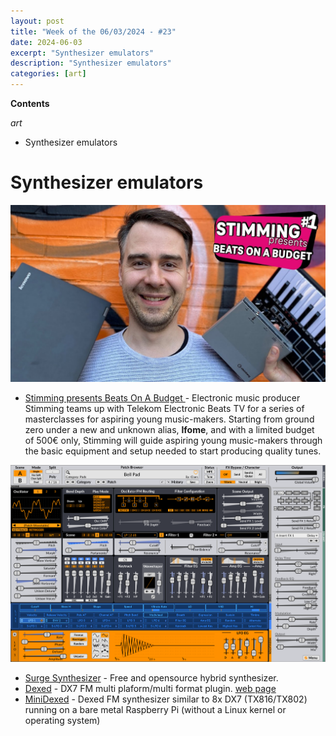 ```yaml
---
layout: post
title: "Week of the 06/03/2024 - #23"
date: 2024-06-03
excerpt: "Synthesizer emulators"
description: "Synthesizer emulators"
categories: [art]
---
```


**Contents**

*art*

- Synthesizer emulators

# Synthesizer emulators

![Stimming beats on a budget](/assets/imgs/2024-06-03/beats-on-a-budget.jpg)

- [Stimming presents Beats On A Budget ](https://www.youtube.com/watch?v=9nYjhmjzKsg) - Electronic music producer Stimming teams up with Telekom Electronic Beats TV for a series of masterclasses for aspiring young music-makers. Starting from ground zero under a new and unknown alias, **lfome**, and with a limited budget of 500€ only, Stimming will guide aspiring young music-makers through the basic equipment and setup needed to start producing quality tunes.

![Surge screenshot](/assets/imgs/2024-06-03/surge.png)

- [Surge Synthesizer](https://surge-synthesizer.github.io/) - Free and opensource hybrid synthesizer.
- [Dexed](https://github.com/asb2m10/dexed) - DX7 FM multi plaform/multi format plugin. [web page](https://asb2m10.github.io/dexed/)
- [MiniDexed](https://github.com/probonopd/MiniDexed) - Dexed FM synthesizer similar to 8x DX7 (TX816/TX802) running on a bare metal Raspberry Pi (without a Linux kernel or operating system)
